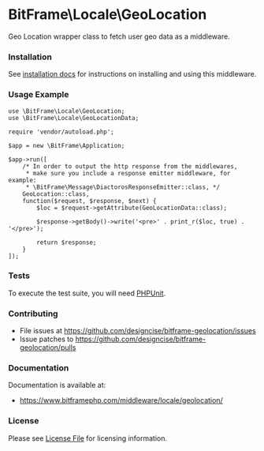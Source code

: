 # BitFrame\Locale\GeoLocation

Geo Location wrapper class to fetch user geo data as a middleware.

### Installation

See [installation docs](https://www.bitframephp.com/middleware/locale/geolocation) for instructions on installing and using this middleware.

### Usage Example

```
use \BitFrame\Locale\GeoLocation;
use \BitFrame\Locale\GeoLocationData;

require 'vendor/autoload.php';

$app = new \BitFrame\Application;

$app->run([
    /* In order to output the http response from the middlewares, 
     * make sure you include a response emitter middleware, for example:
     * \BitFrame\Message\DiactorosResponseEmitter::class, */
    GeoLocation::class,
    function($request, $response, $next) {
        $loc = $request->getAttribute(GeoLocationData::class);

        $response->getBody()->write('<pre>' . print_r($loc, true) . '</pre>');

        return $response;
    }
]);
```

### Tests

To execute the test suite, you will need [PHPUnit](https://phpunit.de/).

### Contributing

* File issues at https://github.com/designcise/bitframe-geolocation/issues
* Issue patches to https://github.com/designcise/bitframe-geolocation/pulls

### Documentation

Documentation is available at:

* https://www.bitframephp.com/middleware/locale/geolocation/

### License

Please see [License File](LICENSE.md) for licensing information.